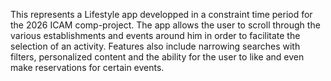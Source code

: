 This represents a Lifestyle app developped in a constraint time period for the 2026 ICAM comp-project. 
The app allows the user to scroll through the various establishments and events around him in order to
facilitate the selection of an activity. Features also include narrowing searches with filters,
personalized content and the ability for the user to like and even make reservations for certain events.
